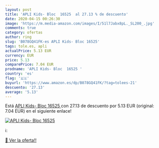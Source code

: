 ```yaml
---
layout: post
title: 'APLI Kids- Bloc  16525  al 27.13 % de descuento'
date: 2020-04-15 00:26:30
image: 'https://m.media-amazon.com/images/I/51l7Jabx8pL._SL200_.jpg'
comments: true
category: ofertas
author: ring
slug: 'B078GQ41FK-es APLI Kids- Bloc 16525'
tags: tole.es, apli
actualPrice: 5.13 EUR
currency: EUR
price: 5.13
comparePrice: 7.04 EUR
prodname: 'APLI Kids- Bloc  16525 '
country: 'es'
flag: '🇪🇸'
buyurl: 'https://www.amazon.es/dp/B078GQ41FK/?tag=tolees-21'
descuento: '27.13'
average: '5.13'
---
```


Está [APLI Kids- Bloc  16525 ](https://www.amazon.es/dp/B078GQ41FK/?tag=tolees-21) con 27.13 de descuento por 5.13 EUR (original: 7.04 EUR) en el siguiente enlace!

[![APLI Kids- Bloc  16525 ](https://m.media-amazon.com/images/I/51l7Jabx8pL._SL200_.jpg)](https://www.amazon.es/dp/B078GQ41FK/?tag=tolees-21)

ℹ️:


[🛒 Ver la oferta!!](https://www.amazon.es/dp/B078GQ41FK/?tag=tolees-21)
